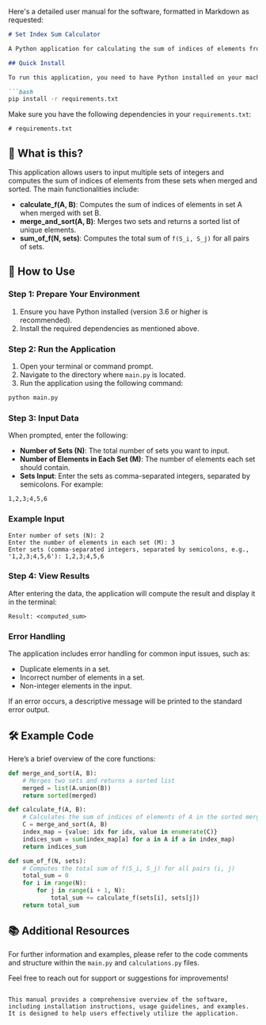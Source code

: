 Here's a detailed user manual for the software, formatted in Markdown as requested:

```markdown
# Set Index Sum Calculator

A Python application for calculating the sum of indices of elements from sets of integers based on specified criteria.

## Quick Install

To run this application, you need to have Python installed on your machine. You can install the required dependencies using pip:

```bash
pip install -r requirements.txt
```

Make sure you have the following dependencies in your `requirements.txt`:

```
# requirements.txt
```

## 🤔 What is this?

This application allows users to input multiple sets of integers and computes the sum of indices of elements from these sets when merged and sorted. The main functionalities include:

- **calculate_f(A, B)**: Computes the sum of indices of elements in set A when merged with set B.
- **merge_and_sort(A, B)**: Merges two sets and returns a sorted list of unique elements.
- **sum_of_f(N, sets)**: Computes the total sum of `f(S_i, S_j)` for all pairs of sets.

## 📖 How to Use

### Step 1: Prepare Your Environment

1. Ensure you have Python installed (version 3.6 or higher is recommended).
2. Install the required dependencies as mentioned above.

### Step 2: Run the Application

1. Open your terminal or command prompt.
2. Navigate to the directory where `main.py` is located.
3. Run the application using the following command:

```bash
python main.py
```

### Step 3: Input Data

When prompted, enter the following:

- **Number of Sets (N)**: The total number of sets you want to input.
- **Number of Elements in Each Set (M)**: The number of elements each set should contain.
- **Sets Input**: Enter the sets as comma-separated integers, separated by semicolons. For example:

```
1,2,3;4,5,6
```

### Example Input

```
Enter number of sets (N): 2
Enter the number of elements in each set (M): 3
Enter sets (comma-separated integers, separated by semicolons, e.g., '1,2,3;4,5,6'): 1,2,3;4,5,6
```

### Step 4: View Results

After entering the data, the application will compute the result and display it in the terminal:

```
Result: <computed_sum>
```

### Error Handling

The application includes error handling for common input issues, such as:

- Duplicate elements in a set.
- Incorrect number of elements in a set.
- Non-integer elements in the input.

If an error occurs, a descriptive message will be printed to the standard error output.

## 🛠️ Example Code

Here’s a brief overview of the core functions:

```python
def merge_and_sort(A, B):
    # Merges two sets and returns a sorted list
    merged = list(A.union(B))
    return sorted(merged)

def calculate_f(A, B):
    # Calculates the sum of indices of elements of A in the sorted merged list of A and B
    C = merge_and_sort(A, B)
    index_map = {value: idx for idx, value in enumerate(C)}
    indices_sum = sum(index_map[a] for a in A if a in index_map)
    return indices_sum

def sum_of_f(N, sets):
    # Computes the total sum of f(S_i, S_j) for all pairs (i, j)
    total_sum = 0
    for i in range(N):
        for j in range(i + 1, N):
            total_sum += calculate_f(sets[i], sets[j])
    return total_sum
```

## 📚 Additional Resources

For further information and examples, please refer to the code comments and structure within the `main.py` and `calculations.py` files.

Feel free to reach out for support or suggestions for improvements!
```

This manual provides a comprehensive overview of the software, including installation instructions, usage guidelines, and examples. It is designed to help users effectively utilize the application.